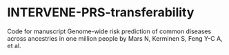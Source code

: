 # INTERVENE-PRS-transferability


Code for manuscript Genome-wide risk prediction of common diseases across ancestries in one million people by Mars N, Kerminen S, Feng Y-C A, et al. 
